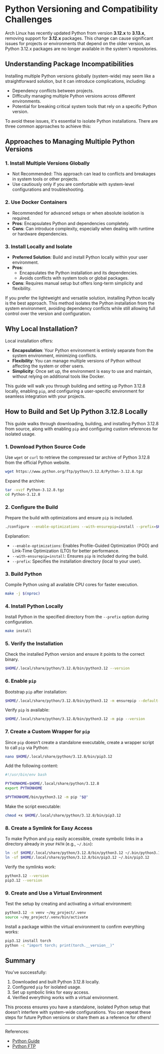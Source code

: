 # Python Versioning and Compatibility Challenges

Arch Linux has recently updated Python from version **3.12.x** to **3.13.x**, removing support for **3.12.x** packages. This change can cause significant issues for projects or environments that depend on the older version, as Python 3.12.x packages are no longer available in the system's repositories.

## **Understanding Package Incompatibilities**

Installing multiple Python versions globally (system-wide) may seem like a straightforward solution, but it can introduce complications, including:

- Dependency conflicts between projects.
- Difficulty managing multiple Python versions across different environments.
- Potential for breaking critical system tools that rely on a specific Python version.

To avoid these issues, it's essential to isolate Python installations. There are three common approaches to achieve this:

## **Approaches to Managing Multiple Python Versions**

### **1. Install Multiple Versions Globally**
   - Not Recommended: This approach can lead to conflicts and breakages in system tools or other projects.
   - Use cautiously only if you are comfortable with system-level configurations and troubleshooting.

### **2. Use Docker Containers**
   - Recommended for advanced setups or when absolute isolation is required.
   - **Pros**: Encapsulates Python and dependencies completely.
   - **Cons**: Can introduce complexity, especially when dealing with runtime or hardware dependencies.

### **3. Install Locally and Isolate**
   - **Preferred Solution**: Build and install Python locally within your user environment.
   - **Pros**:
      - Encapsulates the Python installation and its dependencies.
      - Avoids conflicts with system tools or global packages.
   - **Cons**: Requires manual setup but offers long-term simplicity and flexibility.

If you prefer the lightweight and versatile solution, installing Python locally is the best approach. This method isolates the Python installation from the system environment, avoiding dependency conflicts while still allowing full control over the version and configuration.

## **Why Local Installation?**

Local installation offers:

- **Encapsulation**: Your Python environment is entirely separate from the system environment, minimizing conflicts.
- **Flexibility**: You can manage multiple versions of Python without affecting the system or other users.
- **Simplicity**: Once set up, the environment is easy to use and maintain, without relying on additional tools like Docker.

This guide will walk you through building and setting up Python 3.12.8 locally, enabling `pip`, and configuring a user-specific environment for seamless integration with your projects.

## **How to Build and Set Up Python 3.12.8 Locally**

This guide walks through downloading, building, and installing Python 3.12.8 from source, along with enabling `pip` and configuring custom references for isolated usage.

### **1. Download Python Source Code**

Use `wget` or `curl` to retrieve the compressed tar archive of Python 3.12.8 from the official Python website.

```sh
wget https://www.python.org/ftp/python/3.12.8/Python-3.12.8.tgz
```

Expand the archive:

```sh
tar -xvzf Python-3.12.8.tgz
cd Python-3.12.8
```

### **2. Configure the Build**

Prepare the build with optimizations and ensure `pip` is included.

```sh
./configure --enable-optimizations --with-ensurepip=install --prefix=$HOME/.local/share/python/3.12.8
```

Explanation:

- `--enable-optimizations`: Enables Profile-Guided Optimization (PGO) and Link-Time Optimization (LTO) for better performance.
- `--with-ensurepip=install`: Ensures `pip` is included during the build.
- `--prefix`: Specifies the installation directory (local to your user).

### **3. Build Python**

Compile Python using all available CPU cores for faster execution.

```sh
make -j $(nproc)
```

### **4. Install Python Locally**

Install Python in the specified directory from the `--prefix` option during configuration.

```sh
make install
```

### **5. Verify the Installation**

Check the installed Python version and ensure it points to the correct binary.

```sh
$HOME/.local/share/python/3.12.8/bin/python3.12 --version
```

### **6. Enable `pip`**

Bootstrap `pip` after installation:

```sh
$HOME/.local/share/python/3.12.8/bin/python3.12 -m ensurepip --default-pip
```

Verify `pip` is available:

```sh
$HOME/.local/share/python/3.12.8/bin/python3.12 -m pip --version
```

### **7. Create a Custom Wrapper for `pip`**

Since `pip` doesn’t create a standalone executable, create a wrapper script to call `pip` via Python:

```sh
nano $HOME/.local/share/python/3.12.8/bin/pip3.12
```

Add the following content:

```bash
#!/usr/bin/env bash

PYTHONHOME=$HOME/.local/share/python/3.12.8
export PYTHONHOME

$PYTHONHOME/bin/python3.12 -m pip "$@"
```

Make the script executable:

```sh
chmod +x $HOME/.local/share/python/3.12.8/bin/pip3.12
```

### **8. Create a Symlink for Easy Access**

To make Python and `pip` easily accessible, create symbolic links in a directory already in your `PATH` (e.g., `~/.bin`):

```sh
ln -sf $HOME/.local/share/python/3.12.8/bin/python3.12 ~/.bin/python3.12
ln -sf $HOME/.local/share/python/3.12.8/bin/pip3.12 ~/.bin/pip3.12
```

Verify the symlinks work:

```sh
python3.12 --version
pip3.12 --version
```

### **9. Create and Use a Virtual Environment**

Test the setup by creating and activating a virtual environment:

```sh
python3.12 -m venv ~/my_project/.venv
source ~/my_project/.venv/bin/activate
```

Install a package within the virtual environment to confirm everything works:

```sh
pip3.12 install torch
python -c "import torch; print(torch.__version__)"
```

## **Summary**

You’ve successfully:

1. Downloaded and built Python 3.12.8 locally.
2. Configured `pip` for isolated usage.
3. Set up symbolic links for easy access.
4. Verified everything works with a virtual environment.

This process ensures you have a standalone, isolated Python setup that doesn’t interfere with system-wide configurations. You can repeat these steps for future Python versions or share them as a reference for others!

---

References:

- [Python Guide](https://devguide.python.org/getting-started/setup-building/)
- [Python FTP](https://www.python.org/ftp/python/3.12.8/)
